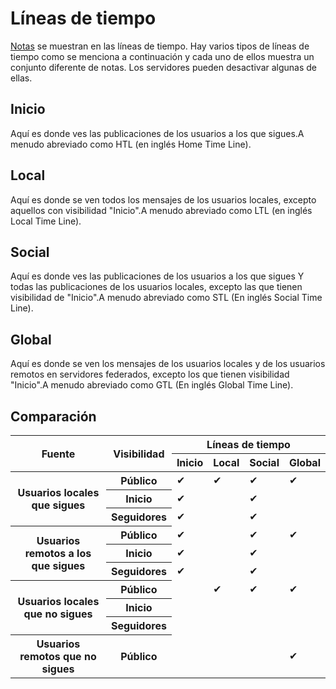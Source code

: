 # Líneas de tiempo

[Notas](/docs/for-users/features/note/) se muestran en las líneas de tiempo. Hay varios tipos de líneas de tiempo como se menciona a continuación y cada uno de ellos muestra un conjunto diferente de notas. Los servidores pueden desactivar algunas de ellas.

## Inicio

Aquí es donde ves las publicaciones de los usuarios a los que sigues.A menudo abreviado como HTL (en inglés Home Time Line).

## Local

Aquí es donde se ven todos los mensajes de los usuarios locales, excepto aquellos con visibilidad "Inicio".A menudo abreviado como LTL (en inglés Local Time Line).

## Social

Aquí es donde ves las publicaciones de los usuarios a los que sigues Y todas las publicaciones de los usuarios locales, excepto las que tienen visibilidad de "Inicio".A menudo abreviado como STL (En inglés Social Time Line).

## Global

Aquí es donde se ven los mensajes de los usuarios locales y de los usuarios remotos en servidores federados, excepto los que tienen visibilidad "Inicio".A menudo abreviado como GTL (En inglés Global Time Line).

## Comparación

<table>
    <thead>
        <tr>
            <th scope="col" rowspan="2">Fuente</th>
            <th scope="col" rowspan="2">Visibilidad</th>
            <th scope="col" colspan="4">Líneas de tiempo</th>
        </tr>
        <tr>
            <th scope="col">Inicio</th>
            <th scope="col">Local</th>
            <th scope="col">Social</th>
            <th scope="col">Global</th>
        </tr>
    </thead>
    <tbody>
        <tr>
            <th scope="row" rowspan="3">Usuarios locales que sigues</th>
            <th scope="row">Público</th>
            <td>✔</td>
            <td>✔</td>
            <td>✔</td>
            <td>✔</td>
        </tr>
        <tr>
            <th scope="row">Inicio</th>
            <td>✔</td>
            <td></td>
            <td>✔</td>
            <td></td>
        </tr>
        <tr>
            <th scope="row">Seguidores</th>
            <td>✔</td>
            <td></td>
            <td>✔</td>
            <td></td>
        </tr>
        <tr>
            <th scope="row" rowspan="3">Usuarios remotos a los que sigues</th>
            <th scope="row">Público</th>
            <td>✔</td>
            <td></td>
            <td>✔</td>
            <td>✔</td>
        </tr>
        <tr>
            <th scope="row">Inicio</th>
            <td>✔</td>
            <td></td>
            <td>✔</td>
            <td></td>
        </tr>
        <tr>
            <th scope="row">Seguidores</th>
            <td>✔</td>
            <td></td>
            <td>✔</td>
            <td></td>
        </tr>
        <tr>
            <th scope="row" rowspan="3">Usuarios locales que no sigues</th>
            <th scope="row">Público</th>
            <td></td>
            <td>✔</td>
            <td>✔</td>
            <td>✔</td>
        </tr>
        <tr>
            <th scope="row">Inicio</th>
            <td></td>
            <td></td>
            <td></td>
            <td></td>
        </tr>
        <tr>
            <th scope="row">Seguidores</th>
            <td></td>
            <td></td>
            <td></td>
            <td></td>
        </tr>
        <tr>
            <th scope="row">Usuarios remotos que no sigues</th>
            <th scope="row">Público</th>
            <td></td>
            <td></td>
            <td></td>
            <td>✔</td>
        </tr>
    </tbody>
</table>
